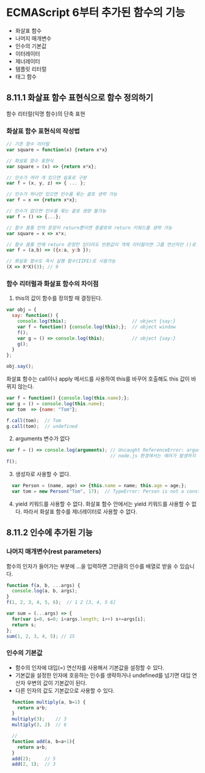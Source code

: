 # ECMAScript 6부터 추가된 함수의 기능 #
* 화살표 함수
* 나머지 매개변수
* 인수의 기본값
* 이터레이터
* 제너레이터
* 템플릿 리터럴
* 태그 함수

## 8.11.1 화살표 함수 표현식으로 함수 정의하기 ##
함수 리터럴(익명 함수)의 단축 표현

### 화살표 함수 표현식의 작성법 ###
```js
// 기존 함수 리터럴
var square = function(x) {return x*x}

// 화살표 함수 표현식
var square = (x) => {return x*x};

// 인수가 여러 개 있으면 쉼표로 구분
var f = (x, y, z) => { ... };

// 인수가 하나만 있으면 인수를 묶는 괄호 생략 가능
var f = x => {return x*x};

// 인수가 없으면 인수를 묶는 괄호 생량 불가능
var f = () => {...};

// 함수 몸통 안의 문장이 return뿐이면 중괄호와 return 키워드를 생략 가능
var square = x => x*x;

// 함수 몸통 안에 return 문장만 있더라도 반환값이 객체 리터럴이면 그룹 연산자인 ()로 묶어야 한다
var f = (a,b) => ({x:a, y:b });

// 화살표 함수도 즉시 실행 함수(IIFE)로 사용가능
(X => X*X)(3); // 9
```

### 함수 리터럴과 화살표 함수의 차이점 ###
1. this의 값이 함수를 정의할 때 결정된다.
```js
var obj = {
  say: function() {
    console.log(this);                        // object {say:}
    var f = function() {console.log(this);};  // object window
    f();
    var g = () => console.log(this);          // object {say:}
    g();
  }
};

obj.say();
```
화살표 함수는 call이나 apply 메서드를 사용하여 this를 바꾸어 호출해도 this 값이 바뀌지 않는다.
```js
var f = function() {console.log(this.name);};
var g = () = console.log(this.name);
var tom  => {name: "Tom"};

f.call(tom);  // Tom
g.call(tom);  // undefined
```
2. arguments 변수가 없다
```js
var f = () => console.log(arguments); // Uncaught ReferenceError: arguments is not defined
                                      // node.js 환경에서는 에러가 발생하지 않는데??
f();
```
3. 생성자로 사용할 수 없다.
```js
  var Person = (name, age) => {this.name = name; this.age = age;};
  var tom = new Person("Tom", 17);  // TypeError: Person is not a constructor
```
4. yield 키워드를 사용할 수 없다.
화살표 함수 안에서는 yield 키워드를 사용할 수 없다. 따라서 화살표 함수를 제너레이터로 사용할 수 없다.

## 8.11.2 인수에 추가된 기능 ##
### 나머지 매개변수(rest parameters) ###
함수의 인자가 들어가는 부분에 ...을 입력하면 그만큼의 인수를 배열로 받을 수 있습니다. 
```js
function f(a, b, ...args) {
  console.log(a, b, args);
}
f(1, 2, 3, 4, 5, 6);  // 1 2 [3, 4, 5 6]

var sum = (...args) => {
  for(var i=0, s=0; i<args.length; i++) s+=args[i];
  return s;
};
sum(1, 2, 3, 4, 5); // 15
```
### 인수의 기본값 ###
* 함수의 인자에 대입(=) 연산자를 사용해서 기본값을 설정할 수 있다.
* 기본값을 설정한 인자에 호응하는 인수를 생략하거나 undefined를 넘기면 대입 연산자 우변의 값이 기본값이 된다. 
* 다른 인자의 값도 기본값으로 사용할 수 있다.
```js
  function multiply(a, b=1) {
    return a*b;
  }
  multiply(3);    // 3
  multiply(3, 2)  // 6

  // 
  function add(a, b=a+1){
    return a+b;
  }
  add(2);     // 5 
  add(2, 1);  // 3
```